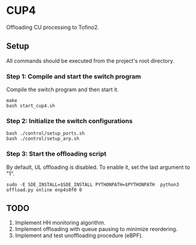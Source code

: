# CUP4

Offloading CU processing to Tofino2.

## Setup

All commands should be executed from the project's root directory.

### Step 1: Compile and start the switch program
Compile the switch program and then start it.
```
make
bash start_cup4.sh
```

### Step 2: Initialize the switch configurations
```
bash ./control/setup_ports.sh
bash ./control/setup_arp.sh
```

### Step 3: Start the offloading script
By default, UL offloading is disabled. To enable it, set the last argument to "1".
```
sudo -E SDE_INSTALL=$SDE_INSTALL PYTHONPATH=$PYTHONPATH  python3 offload.py online enp4s0f0 0
```

## TODO
1. Implement HH monitoring algorithm.
2. Implement offloading with queue pausing to minimize reordering.
3. Implement and test unoffloading procedure (eBPF).

<!-- # tofino-cu
The Tofino was used to offload the CU GTP rewrite. The offload.py script is used to offload the rewrite process to the switch by adding the rewrite rules and configuring the reigsters through grpc controls. 
Steps to run the Tofino-2b--
1> Start the switchd with --arch tf2
2> Setup the ports using port_setup.sh
3> Run bfshell and add the rules in arp_setup to the bfrt cli
4> To enable timestamping for the off-loaded case run cdf/cdf.py
5> To offload to the switch run offload.py at the end  

## offload.py 
```
sudo -E SDE_INSTALL=$SDE_INSTALL PYTHONPATH=$PYTHONPATH  python3 offload.py online enp4s0f0 0
``````` -->